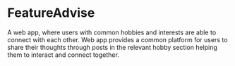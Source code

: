 # FeatureAdvise


A web app, where users with common hobbies and interests  are able to connect with each other. 
Web app provides a common platform for users to share their thoughts through posts in the relevant hobby section helping them to interact and connect together.

